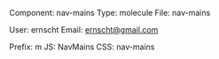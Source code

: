 Component: nav-mains
Type:      molecule
File:      nav-mains

User:      ernscht
Email:     ernscht@gmail.com

Prefix:    m
JS:        NavMains
CSS:       nav-mains
